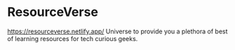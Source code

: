 # ResourceVerse
https://resourceverse.netlify.app/
Universe to provide you a plethora of best of learning resources for tech curious geeks. 
